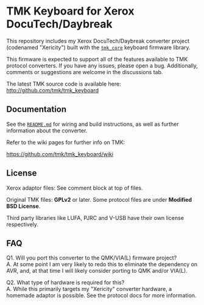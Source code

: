 TMK Keyboard for Xerox DocuTech/Daybreak
=============================
This repository includes my Xerox DocuTech/Daybreak converter project (codenamed "Xericity") built with the [`tmk_core`](https://github.com/tmk/tmk_core) keyboard firmware library.

This firmware is expected to support all of the features available to TMK protocol converters. If you have any issues, please open a bug. Additionally, comments or suggestions are welcome in the discussions tab.

The latest TMK source code is available here: <http://github.com/tmk/tmk_keyboard>



Documentation
-------------
See the [`README.md`](./converter/xerox_usb/README.md) for wiring and build instructions, as well as further information about the converter.


Refer to the wiki pages for further info on TMK:

https://github.com/tmk/tmk_keyboard/wiki



License
-------
Xerox adaptor files:
See comment block at top of files.

Original TMK files:
**GPLv2** or later. Some protocol files are under **Modified BSD License**.

Third party libraries like LUFA, PJRC and V-USB have their own license respectively.



FAQ
---
Q1. Will you port this converter to the QMK/VIA(L) firmware project?  
 A. At some point I am very likely to redo this to eliminate the dependency on AVR, and, at that time I will likely consider porting to QMK and/or VIA(L).
 
Q2. What type of hardware is required for this?  
 A. While this primarily targets my "Xericity" converter hardware, a homemade adaptor is possible. See the protocol docs for more information.
